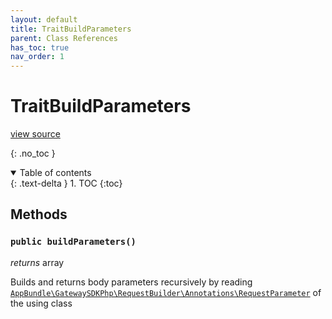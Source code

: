 ```yaml
---
layout: default
title: TraitBuildParameters
parent: Class References
has_toc: true
nav_order: 1
---
```


# TraitBuildParameters
[view source](https://github.com/Mark-Sign/gateway-sdk-php/blob/master/src/RequestBuilder/Traits/TraitBuildParameters.php)

{: .no_toc }



<details open markdown="block">
  <summary>
    Table of contents
  </summary>
  {: .text-delta }
1. TOC
{:toc}
</details>


## Methods

### `public buildParameters()`

*returns* array

Builds and returns body parameters recursively by reading [`AppBundle\GatewaySDKPhp\RequestBuilder\Annotations\RequestParameter`](/class-ref/GatewaySDKPhp/RequestBuilder/Annotations/RequestParameter.html) of the using class